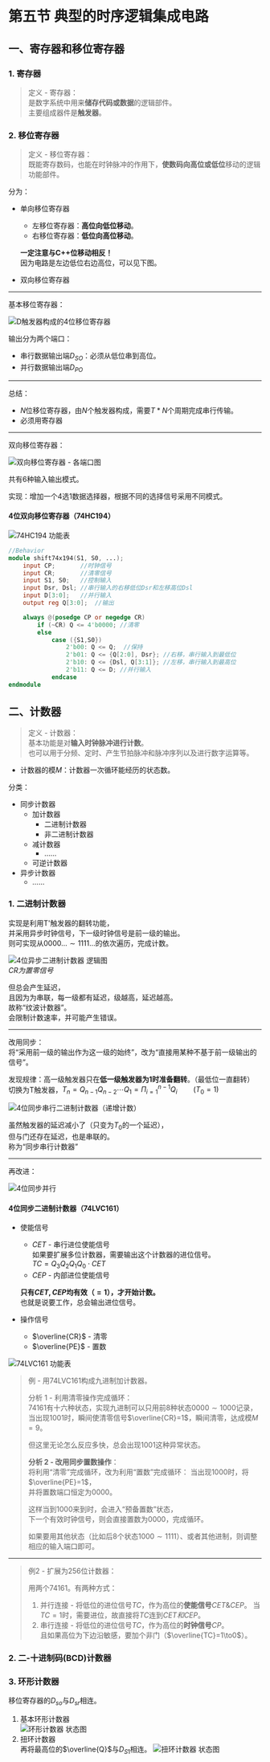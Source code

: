# 第五节 典型的时序逻辑集成电路

## 一、寄存器和移位寄存器

### 1. 寄存器

> 定义 - 寄存器：  
> 是数字系统中用来**储存代码或数据**的逻辑部件。  
> 主要组成器件是**触发器**。

### 2. 移位寄存器

> 定义 - 移位寄存器：  
> 既能寄存数码，也能在时钟脉冲的作用下，**使数码向高位或低位**移动的逻辑功能部件。

分为：

* 单向移位寄存器
  * 左移位寄存器：**高位向低位移动**。
  * 右移位寄存器：**低位向高位移动**。

  **一定注意与C++位移动相反！**  
  因为电路是左边低位右边高位，可以见下图。
* 双向移位寄存器

---

基本移位寄存器：

![D触发器构成的4位移位寄存器](images/Sequential_Logic_Circult-5--12-14_10-26-53.png)

输出分为两个端口：

* 串行数据输出端$D_{SO}$：必须从低位串到高位。
* 并行数据输出端$D_{PO}$

---

总结：

* $N$位移位寄存器，由$N$个触发器构成，需要$T*N$个周期完成串行传输。
* 必须用寄存器

---

双向移位寄存器：

![双向移位寄存器 - 各端口图](images/Sequential_Logic_Circult-5--12-14_10-31-55.png)

共有$6$种输入输出模式。

实现：增加一个4选1数据选择器，根据不同的选择信号采用不同模式。

#### 4位双向移位寄存器（74HC194）

![74HC194 功能表](images/Sequential_Logic_Circult-5--12-14_10-41-56.png)  

```verilog
//Behavior
module shift74x194(S1, S0, ...);
    input CP;       //时钟信号
    input CR;       //清零信号
    input S1, S0;   //控制输入
    input Dsr, Dsl; //串行输入的右移低位Dsr和左移高位Dsl
    input D[3:0];   //并行输入
    output reg Q[3:0];  //输出

    always @(posedge CP or negedge CR)
        if (~CR) Q <= 4'b0000; //清零
        else
            case ({S1,S0})
                2'b00: Q <= Q;  //保持
                2'b01: Q <= {Q[2:0], Dsr}; //右移，串行输入到最低位
                2'b10: Q <= {Dsl, Q[3:1]}; //左移，串行输入到最高位
                2'b11: Q <= D; //并行输入
            endcase
endmodule
```

## 二、计数器

> 定义 - 计数器：  
> 基本功能是对**输入时钟脉冲进行计数**。  
> 也可以用于分频、定时、产生节拍脉冲和脉冲序列以及进行数字运算等。

* 计数器的模$M$：计数器一次循环能经历的状态数。

分类：

* 同步计数器
  * 加计数器
    * 二进制计数器
    * 非二进制计数器
  * 减计数器
    * ……
  * 可逆计数器
* 异步计数器
  * ……

### 1. 二进制计数器

实现是利用T'触发器的翻转功能，  
并采用异步时钟信号，下一级时钟信号是前一级的输出。  
则可实现从$0000...\sim 1111...$的依次遍历，完成计数。

![4位异步二进制计数器 逻辑图](images/Sequential_Logic_Circult-5--12-14_11-00-04.png)  
*$CR$为置零信号*

但总会产生延迟，  
且因为为串联，每一级都有延迟，级越高，延迟越高。  
故称“纹波计数器”。  
会限制计数速率，并可能产生错误。

---

改用同步：  
将“采用前一级的输出作为这一级的始终”，改为“直接用某种不基于前一级输出的信号”。

发现规律：高一级触发器只在**低一级触发器为$1$时准备翻转**。（最低位一直翻转）  
切换为T触发器，$T_n=Q_{n-1}Q_{n-2}\cdots Q_{1}=\Pi_{i=1}^{n-1}Q_i\qquad(T_0=1)$

![4位同步串行二进制计数器（递增计数）](images/Sequential_Logic_Circult-5--12-14_11-17-41.png)

虽然触发器的延迟减小了（只变为$T_0$的一个延迟），  
但与门还存在延迟，也是串联的。  
称为“同步串行计数器”

---

再改进：

![4位同步并行](images/Sequential_Logic_Circult-5--12-14_11-20-33.png)

#### 4位同步二进制计数器（74LVC161）

* 使能信号
  * $CET$ - 串行进位使能信号  
    如果要扩展多位计数器，需要输出这个计数器的进位信号。  
    $TC=Q_3Q_2Q_1Q_0\cdot CET$
  * $CEP$ - 内部进位使能信号

  **只有$CET,CEP$均有效（$=1$），才开始计数。**  
  也就是说要工作，总会输出进位信号。
* 操作信号
  * $\overline{CR}$ - 清零
  * $\overline{PE}$ - 置数

![74LVC161 功能表](images/Sequential_Logic_Circult-5--12-14_11-30-42.png)

> 例 - 用74LVC161构成九进制加计数器。
>
> 分析 1 - 利用清零操作完成循环：  
> 74161有十六种状态，实现九进制可以只用前8种状态$0000\sim 1000$记录，  
> 当出现$1001$时，瞬间使清零信号$\overline{CR}=1$，瞬间清零，达成模$M=9$。
>
> 但这里无论怎么反应多快，总会出现$1001$这种异常状态。
>
> **分析 2 - 改用同步置数操作**：  
> 将利用“清零”完成循环，改为利用“置数”完成循环：
> 当出现$1000$时，将$\overline{PE}=1$，  
> 并将置数端口恒定为$0000$。  
>
> 这样当到$1000$来到时，会进入“预备置数”状态，  
> 下一个有效时钟信号，则会直接置数为$0000$，完成循环。
>
> 如果要用其他状态（比如后8个状态$1000\sim1111$）、或者其他进制，则调整相应的输入端口即可。

---

> 例2 - 扩展为256位计数器：
>
> 用两个74161。有两种方式：
>
> 1. 并行连接 - 将低位的进位信号$TC$，作为高位的**使能信号**$CET \& CEP$。
>    当$TC=1$时，需要进位，故直接将$TC$连到$CET和CEP$。
> 2. 串行连接 - 将低位的进位信号$TC$，作为高位的**时钟信号**$CP$。  
>    且如果高位为下边沿敏感，要加个非门（$\overline{TC}=1\to0$）。

### 2. 二-十进制码(BCD)计数器

### 3. 环形计数器

移位寄存器的$D_{so}$与$D_{sr}$相连。

1. 基本环形计数器  
   ![环形计数器 状态图](images/Sequential_Logic_Circult-5--12-14_12-07-37.png)
2. 扭环计数器  
   再将最高位的$\overline{Q}$与$D_{S1}$相连。
   ![扭环计数器 状态图](images/Sequential_Logic_Circult-5--12-14_12-08-42.png)
